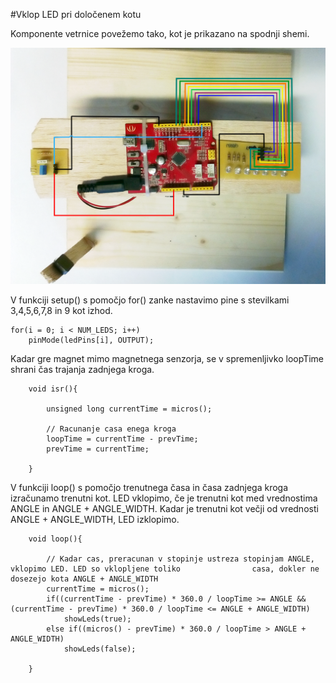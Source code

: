 #Vklop LED pri določenem kotu

Komponente vetrnice povežemo tako, kot je prikazano na spodnji shemi.

![alt tag](../..//pictures/Vetrnica.png)

V funkciji setup() s pomočjo for() zanke nastavimo pine s stevilkami 3,4,5,6,7,8 in 9 kot izhod.

    for(i = 0; i < NUM_LEDS; i++)
        pinMode(ledPins[i], OUTPUT);
        
Kadar gre magnet mimo magnetnega senzorja, se v spremenljivko loopTime shrani čas trajanja zadnjega kroga.

        void isr(){
 
            unsigned long currentTime = micros();
  
            // Racunanje casa enega kroga
            loopTime = currentTime - prevTime;
            prevTime = currentTime;

        }
        
        
V funkciji loop() s pomočjo trenutnega časa in časa zadnjega kroga izračunamo trenutni kot. LED vklopimo, če je trenutni kot med vrednostima ANGLE in ANGLE + ANGLE_WIDTH. Kadar je trenutni kot večji od vrednosti ANGLE + ANGLE_WIDTH, LED izklopimo.

        void loop(){
  
            // Kadar cas, preracunan v stopinje ustreza stopinjam ANGLE, vklopimo LED. LED so vklopljene toliko                casa, dokler ne dosezejo kota ANGLE + ANGLE_WIDTH
            currentTime = micros();
            if((currentTime - prevTime) * 360.0 / loopTime >= ANGLE && (currentTime - prevTime) * 360.0 / loopTime <= ANGLE + ANGLE_WIDTH)
                showLeds(true);
            else if((micros() - prevTime) * 360.0 / loopTime > ANGLE + ANGLE_WIDTH)
                showLeds(false);
    
        }

